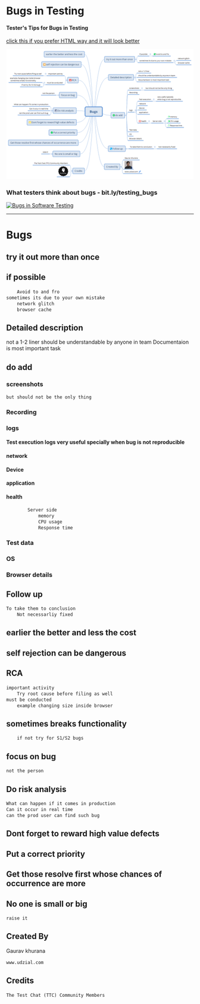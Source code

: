 # Bugs in Testing

#### Tester's Tips for Bugs in Testing

[click this if you prefer HTML way and it will look better](https://htmlpreview.github.io/?https://raw.githubusercontent.com/gauravkhuraana/Testing/main/Bugs/Bugs.html)

![Bugs Mindmap](./Bugs.png "Bugs Mindmap ")

### What testers think about bugs - bit.ly/testing_bugs
[![Bugs in Software Testing](https://i.ytimg.com/vi/AOlL6hCE2ds/0.jpg)](https://www.youtube.com/watch?v=AOlL6hCE2ds)

<hr>

# Bugs
	
## try it out more than once
	
## if possible

		Avoid to and fro
	sometimes its due to your own mistake
		network glitch
		browser cache

## Detailed description

not a 1-2 liner
	should be understandable by anyone in team
	Documentaion is most important task

## do add

###	screenshots
	
	but should not be the only thing

###	Recording
	
###	logs

####	Test execution logs very useful specially when bug is not reproducible

####    network

####	Device 

####	application

####	health

			Server side
				memory
				CPU usage
				Response time
###	Test data

###	OS

###	Browser details

## Follow up 

	To take them to conclusion
		Not necessarliy fixed


## earlier the better and less the cost

## self rejection can be dangerous

## RCA
	
	important activity
		Try root cause before filing as well
	must be conducted
		example changing size inside browser
## sometimes breaks functionality
		if not try for S1/S2 bugs

## focus on bug

	not the person

## Do risk analysis 

	What can happen if it comes in production
	Can it occur in real time
	can the prod user can find such bug

## Dont forget to reward high value defects

## Put a correct priority

## Get those resolve first whose chances of occurrence are more

## No one is small or big 
	raise it

## Created By

Gaurav khurana
	
	www.udzial.com

## Credits
	
	The Test Chat (TTC) Community Members
	
